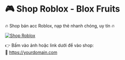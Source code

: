 # 🎮 Shop Roblox - Blox Fruits

🔥 Shop bán acc Roblox, nạp thẻ nhanh chóng, uy tín 🔥  

[![Shop Roblox](https://yourdomain.com/assets/thumbnail.png)](https://yourdomain.com)

👉 Bấm vào ảnh hoặc link dưới để vào shop:  
🔗 https://yourdomain.com
